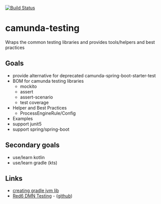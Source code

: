 [![Build Status](https://travis-ci.org/holunda-io/camunda-testing.svg?branch=master)](https://travis-ci.org/holunda-io/camunda-testing)

# camunda-testing

Wraps the common testing libraries and provides tools/helpers and best practices



## Goals

* provide alternative for deprecated camunda-spring-boot-starter-test
* BOM for camunda testing libraries
  * mockito
  * assert
  * assert-scenario
  * test coverage
* Helper and Best Practices
  * ProcessEngineRule/Config
* Examples
* support junit5
* support spring/spring-boot

## Secondary goals

* use/learn kotlin
* use/learn gradle (kts)

## Links

* [creating gradle jvm lib](https://guides.gradle.org/building-kotlin-jvm-libraries/)
* [Red6 DMN Testing](https://medium.com/red6-es/fehler-in-dmns-ausmerzen-e0d6b2faba36) - ([github](https://github.com/red6/dmn-check))
